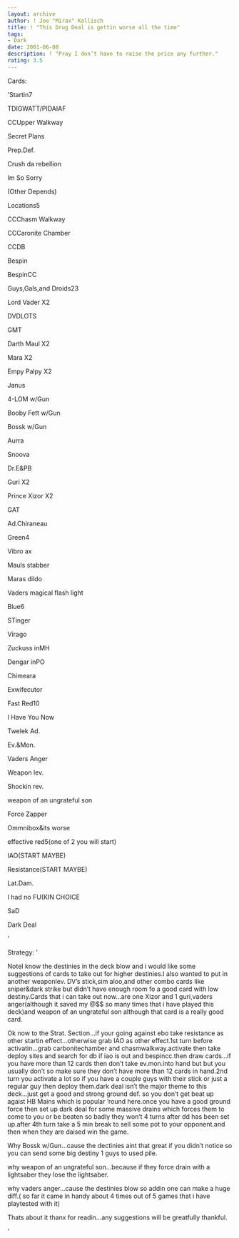 ```yaml
---
layout: archive
author: ! Joe "Mirax" Kollisch
title: ! "This Drug Deal is gettin worse all the time"
tags:
- Dark
date: 2001-06-08
description: ! "Pray I don’t have to raise the price any further."
rating: 3.5
---
```

Cards: 

'Startin7

TDIGWATT/PIDAIAF

CCUpper Walkway

Secret Plans

Prep.Def.

Crush da rebellion

Im So Sorry

(Other Depends)


Locations5

CCChasm Walkway

CCCaronite Chamber

CCDB

Bespin

BespinCC


Guys,Gals,and Droids23

Lord Vader  X2

DVDLOTS

GMT

Darth Maul  X2

Mara  X2

Empy Palpy  X2

Janus

4-LOM w/Gun

Booby Fett w/Gun

Bossk w/Gun

Aurra 

Snoova

Dr.E&PB

Guri  X2

Prince Xizor X2

GAT

Ad.Chiraneau


Green4

Vibro ax

Mauls stabber

Maras dildo

Vaders magical flash light


Blue6

STinger

Virago

Zuckuss inMH

Dengar inPO

Chimeara

Exwifecutor


Fast Red10

I Have You Now

Twelek Ad.

Ev.&Mon.

Vaders Anger

Weapon lev.

Shockin rev.

weapon of an ungrateful son

Force Zapper

Ommnibox&its worse


effective red5(one of 2 you will start)

IAO(START MAYBE)

Resistance(START MAYBE)

Lat.Dam.

I had no FU(KIN CHOICE

SaD

Dark Deal

'

Strategy: '

NoteI know the destinies in the deck blow and i would like some suggestions of cards to take out for higher destinies.I also wanted to put in another weaponlev. DV’s stick,sim aloo,and other combo cards like sniper&dark strike but didn’t have enough room fo a good card with low destiny.Cards that i can take out now...are one Xizor and 1 guri,vaders anger(although it saved my @$$ so many times that i have played this deck)and weapon of an ungrateful son although that card is a really good card.



Ok now to the Strat. Section...if your going against ebo take resistance as other startin effect...otherwise grab IAO as other effect.1st turn before activatin...grab carbonitechamber and chasmwalkway.activate then take deploy sites and search for db if iao is out and bespincc.then draw cards...if you have more than 12 cards then don’t take ev.mon.into hand but but you usually don’t so make sure they don’t have more than 12 cards in hand.2nd turn you activate a lot so if you have a couple guys with their stick or just a regular guy then deploy them.dark deal isn’t the major theme to this deck...just get a good and strong ground def. so you don’t get beat up agaist HB Mains which is popular ’round here.once you have a good ground force then set up dark deal for some massive drains which forces them to come to you or be beaten so badly they won’t 4 turns after dd has been set up.after 4th turn take a 5 min break to sell some pot to your opponent.and then when they are daised win the game.


Why Bossk w/Gun...cause the dectinies aint that great if you didn’t notice so you can send some big destiny 1 guys to used pile.

why weapon of an ungrateful son...because if they force drain with a lightsaber they lose the lightsaber.

why vaders anger...cause the destinies blow so addin one can make a huge diff.( so far it came in handy about 4 times out of 5 games that i have playtested with it)


Thats about it thanx for readin...any suggestions will be greatfully thankful.

'